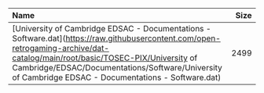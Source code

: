 |Name|Size|
|:---|---:|
|[University of Cambridge EDSAC - Documentations - Software.dat](https://raw.githubusercontent.com/open-retrogaming-archive/dat-catalog/main/root/basic/TOSEC-PIX/University of Cambridge/EDSAC/Documentations/Software/University of Cambridge EDSAC - Documentations - Software.dat)|2499|
